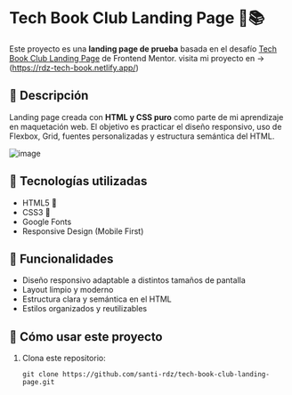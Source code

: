 # Tech Book Club Landing Page 🧠📚

Este proyecto es una **landing page de prueba** basada en el desafío [Tech Book Club Landing Page](https://www.frontendmentor.io/challenges/tech-book-club-landing-page-fZQidjHU73) de Frontend Mentor.
visita mi proyecto en -> (https://rdz-tech-book.netlify.app/)

## 📌 Descripción

Landing page creada con **HTML y CSS puro** como parte de mi aprendizaje en maquetación web. El objetivo es practicar el diseño responsivo, uso de Flexbox, Grid, fuentes personalizadas y estructura semántica del HTML.

![image](https://github.com/user-attachments/assets/8f736772-e363-4f17-ae93-043782e5d577)

## 🔧 Tecnologías utilizadas

- HTML5 🧱
- CSS3 🎨
- Google Fonts
- Responsive Design (Mobile First)

## 🧪 Funcionalidades

- Diseño responsivo adaptable a distintos tamaños de pantalla
- Layout limpio y moderno
- Estructura clara y semántica en el HTML
- Estilos organizados y reutilizables

## 🚀 Cómo usar este proyecto

1. Clona este repositorio:
   ```
   git clone https://github.com/santi-rdz/tech-book-club-landing-page.git
